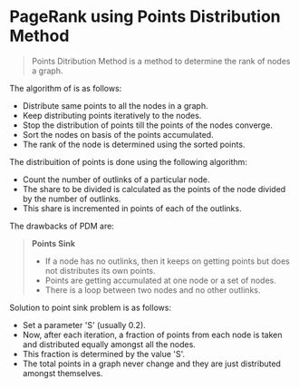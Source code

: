 # PageRank using Points Distribution Method

> Points Ditribution Method  is a method to determine the rank of nodes a graph.

The algorithm of is as follows:
  - Distribute same points to all the nodes in a graph.
  - Keep distributing points iteratively to the nodes.
  - Stop the distribution of points till the points of the nodes converge.
  - Sort the nodes on basis of the points accumulated.
  - The rank of the node is determined using the sorted points.

The distribuition of points is done using the following algorithm:
  - Count the number of outlinks of a particular node.
  - The share to be divided is calculated as the points of the node divided by the number of outlinks.
  - This share is incremented in points of each of the outlinks.

The drawbacks of PDM are:

> **Points Sink**
> - If a node has no outlinks, then it keeps on getting points but does not distributes its own points.
> - Points are getting accumulated at one node or a set of nodes.
> - There is a loop between two nodes and no other outlinks.    

Solution to point sink problem is as follows:
  - Set a parameter 'S' (usually 0.2).
  - Now, after each iteration, a fraction of points from each node is taken and distributed equally amongst all the nodes.
  - This fraction is determined by the value 'S'.
  - The total points in a graph never change and they are just distributed amongst themselves.
